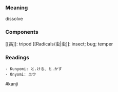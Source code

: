 ### Meaning

dissolve

### Components

[[鬲]]: tripod [[Radicals/虫|虫]]: insect; bug; temper

### Readings

```
- Kunyomi: と.ける、と.かす
- Onyomi: ユウ
```

#kanji